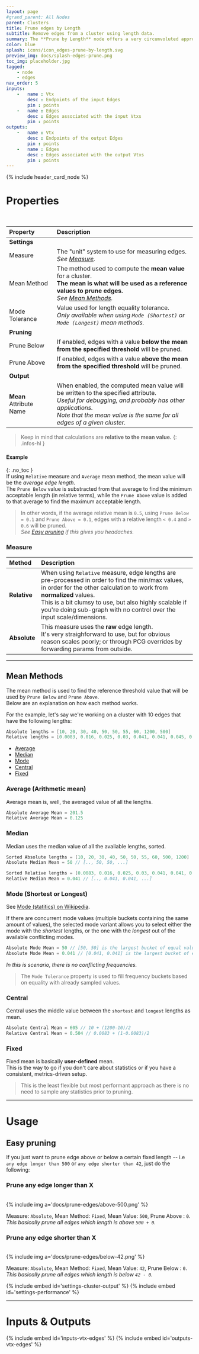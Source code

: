 ```yaml
---
layout: page
#grand_parent: All Nodes
parent: Clusters
title: Prune edges by Length
subtitle: Remove edges from a cluster using length data.
summary: The **Prune by Length** node offers a very circumvoluted approach to removing edges using length-based statistics.
color: blue
splash: icons/icon_edges-prune-by-length.svg
preview_img: docs/splash-edges-prune.png
toc_img: placeholder.jpg
tagged:
    - node
    - edges
nav_order: 5
inputs:
    -   name : Vtx
        desc : Endpoints of the input Edges
        pin : points
    -   name : Edges
        desc : Edges associated with the input Vtxs
        pin : points
outputs:
    -   name : Vtx
        desc : Endpoints of the output Edges
        pin : points
    -   name : Edges
        desc : Edges associated with the output Vtxs
        pin : points
---
```


{% include header_card_node %}

# Properties
<br>

| Property       | Description          |
|:-------------|:------------------|
|**Settings**||
| Measure           | The "unit" system to use for measuring edges.<br>*See [Measure](#measure).*  |
| Mean Method           | The method used to compute the **mean value** for a cluster.<br>**The mean is what will be used as a reference values to prune edges.**<br>*See [Mean Methods](#mean-methods).* |
| Mode Tolerance           | Value used for length equality tolerance.<br>*Only available when using `Mode (Shortest)` or `Mode (Longest)` mean methods.* |
|**Pruning**||
| Prune Below           | If enabled, edges with a value **below the mean from the specified threshold** will be pruned. |
| Prune Above           | If enabled, edges with a value **above the mean from the specified threshold** will be pruned. |
|**Output**||
| **Mean** Attribute Name           | When enabled, the computed mean value will be written to the specified attribute.<br>*Useful for debugging, and probably has other applications.<br>Note that the mean value is the same for all edges of a given cluster.* |

>Keep in mind that calculations are **relative to the mean value.**
{: .infos-hl }
#### Example
{: .no_toc }  
If using `Relative` measure and `Average` mean method, the mean value will be the *average edge length*.  
The `Prune Below` value is substracted from that average to find the minimum acceptable length (in relative terms), while the `Prune Above` value is added to that average to find the maximum acceptable length.  

> In other words, if the average relative mean is `0.5`, using `Prune Below = 0.1` and `Prune Above = 0.1`, edges with a relative length `< 0.4` and `> 0.6` will be pruned.  
> *See [Easy pruning](#easy-pruning) if this gives you headaches.*

### Measure

| Method       | Description          |
|:-------------|:------------------|
| **Relative**           | When using `Relative` measure, edge lengths are pre-processed in order to find the min/max values, in order for the other calculation to work from **normalized** values.<br>This is a bit clumsy to use, but also highly scalable if you're doing sub-graph with no control over the input scale/dimensions. |
| **Absolute**           | This measure uses the **raw** edge length.<br>It's very straighforward to use, but for obvious reason scales poorly; or through PCG overrides by forwarding params from outside. |

---
## Mean Methods
The mean method is used to find the reference threshold value that will be used by `Prune Below` and `Prune Above`.  
Below are an explanation on how each method works.  

For the example, let's say we're working on a cluster with 10 edges that have the following lengths:
```cpp
Absolute lengths = [10, 20, 30, 40, 50, 50, 55, 60, 1200, 500]
Relative lengths = [0.0083, 0.016, 0.025, 0.03, 0.041, 0.041, 0.045, 0.05, 1, 0.41]
```

- [Average](#average-arithmetic-mean)
- [Median](#median)
- [Mode](#mode-shortest-or-longest)
- [Central](#central)
- [Fixed](#fixed)

### Average (Arithmetic mean)
Average mean is, well, the averaged value of all the lengths.  

```cpp
Absolute Average Mean = 201.5
Relative Average Mean = 0.125
```

### Median
Median uses the median value of all the available lengths, sorted.  

```cpp
Sorted Absolute lengths = [10, 20, 30, 40, 50, 50, 55, 60, 500, 1200]
Absolute Median Mean = 50 // [.., 50, 50, ...]

Sorted Relative lengths = [0.0083, 0.016, 0.025, 0.03, 0.041, 0.041, 0.045, 0.05, 0.41, 1]
Relative Median Mean = 0.041 // [.., 0.041, 0.041, ...]
```

### Mode (Shortest or Longest)
See [Mode (statitics) on Wikipedia](https://en.wikipedia.org/wiki/Mode_(statistics)).

If there are concurrent mode values (multiple buckets containing the same amount of values), the selected mode variant allows you to select either the mode with the *shortest* lengths, or the one with the *longest* out of the available conflicting modes.

```cpp
Absolute Mode Mean = 50 // [50, 50] is the largest bucket of equal values
Absolute Mode Mean = 0.041 // [0.041, 0.041] is the largest bucket of equal values
```
*In this is scenario, there is no conflicting frequencies.*

>The `Mode Tolerance` property is used to fill frequency buckets based on equality with already sampled values.

### Central
Central uses the middle value between the `shortest` and `longest` lengths as mean.

```cpp
Absolute Central Mean = 605 // 10 + (1200-10)/2
Relative Central Mean = 0.504 // 0.0083 + (1-0.0083)/2
```

### Fixed
Fixed mean is basically **user-defined** mean.  
This is the way to go if you don't care about statistics or if you have a consistent, metrics-driven setup.  

> This is the least flexible but most performant approach as there is no need to sample any statistics prior to pruning.

---
# Usage
## Easy pruning
If you just want to prune edge above or below a certain fixed length -- i.e `any edge longer than 500` or `any edge shorter than 42`, just do the following:

### Prune any edge longer than X
<br>
{% include img a='docs/prune-edges/above-500.png' %} 
<br>

Measure: `Absolute`, Mean Method: `Fixed`, Mean Value: `500`, Prune Above : `0`.
*This basically prune all edges which length is above `500 + 0`.*

### Prune any edge shorter than X
<br>
{% include img a='docs/prune-edges/below-42.png' %}
<br>

Measure: `Absolute`, Mean Method: `Fixed`, Mean Value: `42`, Prune Below : `0`.
*This basically prune all edges which length is below `42 - 0`.*

{% include embed id='settings-cluster-output' %}
{% include embed id='settings-performance' %}

---
# Inputs & Outputs
{% include embed id='inputs-vtx-edges' %}
{% include embed id='outputs-vtx-edges' %}